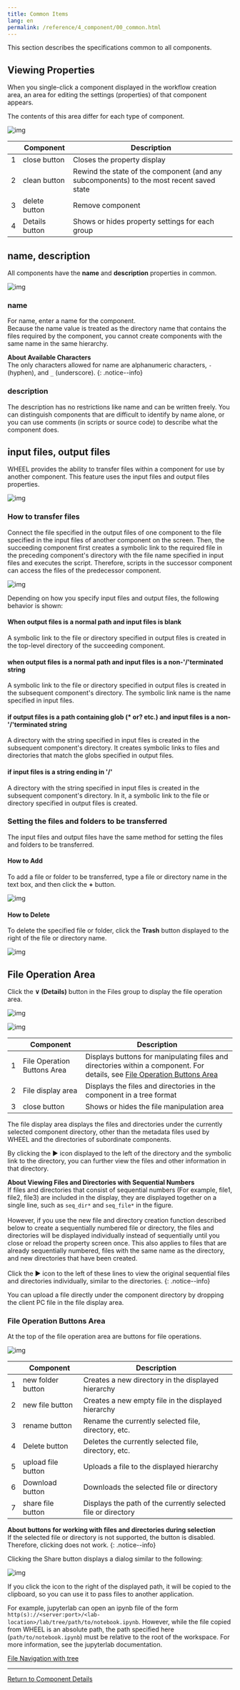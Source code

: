 ```yaml
---
title: Common Items
lang: en
permalink: /reference/4_component/00_common.html
---
```

This section describes the specifications common to all components.

## Viewing Properties
When you single-click a component displayed in the workflow creation area, an area for editing the settings (properties) of that component appears.

The contents of this area differ for each type of component.

![img](./img/component_property.png "component_property")

|| Component | Description |
|----------|----------|---------------------------------|
|1|close button   | Closes the property display |
|2|clean button   | Rewind the state of the component (and any subcomponents) to the most recent saved state |
|3|delete button  | Remove component |
|4| Details button | Shows or hides property settings for each group |


## name, description
All components have the __name__ and __description__ properties in common.

![img](./img/name_description.png "name_and_description")

### name
For name, enter a name for the component.  
Because the name value is treated as the directory name that contains the files required by the component, you cannot create components with the same name in the same hierarchy.

__About Available Characters__  
The only characters allowed for name are alphanumeric characters, `-` (hyphen), and `_` (underscore).
{: .notice--info}

### description
The description has no restrictions like name and can be written freely.
You can distinguish components that are difficult to identify by name alone, or you can use comments (in scripts or source code) to describe what the component does.


## input files, output files
WHEEL provides the ability to transfer files within a component for use by another component.
This feature uses the input files and output files properties.

![img](./img/input_output_files.png "inputFiles_outputFiles")

### How to transfer files
Connect the file specified in the output files of one component to the file specified in the input files of another component on the screen.
Then, the succeeding component first creates a symbolic link to the required file in the preceding component's directory with the file name specified in input files and executes the script.
Therefore, scripts in the successor component can access the files of the predecessor component.

![img](./img/input_output_connect.png "connected input and output file")

Depending on how you specify input files and output files, the following behavior is shown:

#### When output files is a normal path and input files is blank
A symbolic link to the file or directory specified in output files is created in the top-level directory of the succeeding component.

#### when output files is a normal path and input files is a non-'/'terminated string
A symbolic link to the file or directory specified in output files is created in the subsequent component's directory.
The symbolic link name is the name specified in input files.

#### if output files is a path containing glob (\* or\? etc.) and input files is a non-'/'terminated string
A directory with the string specified in input files is created in the subsequent component's directory.
It creates symbolic links to files and directories that match the globs specified in output files.

#### if input files is a string ending in '/'
A directory with the string specified in input files is created in the subsequent component's directory.
In it, a symbolic link to the file or directory specified in output files is created.


### Setting the files and folders to be transferred
The input files and output files have the same method for setting the files and folders to be transferred.

#### How to Add
To add a file or folder to be transferred, type a file or directory name in the text box, and then click the __+__ button.

![img](./img/add_file.png "add element")

#### How to Delete
To delete the specified file or folder, click the __Trash__ button displayed to the right of the file or directory name.

![img](./img/delete_file.png "delete element")

## File Operation Area
Click the __∨ (Details)__ button in the Files group to display the file operation area.

![img](./img/open_files_erea.png "open files erea")

![img](./img/file_area.png "file area")

|| Component | Description |
|----------|----------|---------------------------------|
|1| File Operation Buttons Area | Displays buttons for manipulating files and directories within a component. For details, see [File Operation Buttons Area](#file-operation-buttons-area) |
|2| File display area      | Displays the files and directories in the component in a tree format |
|3|close button            | Shows or hides the file manipulation area |

The file display area displays the files and directories under the currently selected component directory, other than the metadata files used by WHEEL and the directories of subordinate components.

By clicking the ▶ icon displayed to the left of the directory and the symbolic link to the directory, you can further view the files and other information in that directory.

__About Viewing Files and Directories with Sequential Numbers__  
If files and directories that consist of sequential numbers (For example, file1, file2, file3) are included in the display, they are displayed together on a single line, such as `seq_dir*` and `seq_file*` in the figure.<br/><br/>
However, if you use the new file and directory creation function described below to create a sequentially numbered file or directory, the files and directories will be displayed individually instead of sequentially until you close or reload the property screen once.
This also applies to files that are already sequentially numbered, files with the same name as the directory, and new directories that have been created. <br/><br/>
Click the ▶ icon to the left of these lines to view the original sequential files and directories individually, similar to the directories.
{: .notice--info}

You can upload a file directly under the component directory by dropping the client PC file in the file display area.

### File Operation Buttons Area
At the top of the file operation area are buttons for file operations.

![img](./img/file_area_button.png "file area button")

|| Component | Description |
|----------|----------|---------------------------------|
|1|new folder button | Creates a new directory in the displayed hierarchy |
|2|new file button | Creates a new empty file in the displayed hierarchy |
|3|rename button | Rename the currently selected file, directory, etc. |
|4| Delete button | Deletes the currently selected file, directory, etc. |
|5|upload file button | Uploads a file to the displayed hierarchy |
|6| Download button | Downloads the selected file or directory |
|7|share file button | Displays the path of the currently selected file or directory |

__About buttons for working with files and directories during selection__  
If the selected file or directory is not supported, the button is disabled.  
Therefore, clicking does not work.
{: .notice--info}

Clicking the Share button displays a dialog similar to the following:

![img](./img/share_file.png "share file dialogue")

If you click the icon to the right of the displayed path, it will be copied to the clipboard, so you can use it to pass files to another application.

For example, jupyterlab can open an ipynb file of the form `http(s)://<server:port>/<lab-location>/lab/tree/path/to/notebook.ipynb`. 
However, while the file copied from WHEEL is an absolute path, the path specified here (`path/to/notebook.ipynb`) must be relative to the root of the workspace.
For more information, see the jupyterlab documentation.

[File Navigation with tree](https://jupyterlab.readthedocs.io/en/stable/user/urls.html)


--------
[Return to Component Details]({{site.baseurl}}/reference/4_component/)
